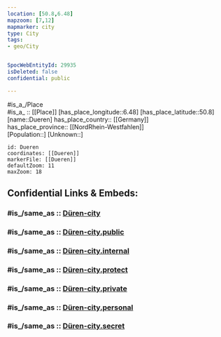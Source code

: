 ```yaml
---
location: [50.8,6.48] 
mapzoom: [7,12] 
mapmarker: city 
type: City
tags:
- geo/City


SpocWebEntityId: 29935
isDeleted: false
confidential: public

---
```

#is_a_/Place  
#is_a_ :: [[Place]] 
[has_place_longitude::6.48] 
[has_place_latitude::50.8] 
[name::Dueren] 
has_place_country:: [[Germany]]  
has_place_province:: [[NordRhein-Westfahlen]]  
[Population::] 
[Unknown::] 


```leaflet
id: Dueren
coordinates: [[Dueren]] 
markerFile: [[Dueren]] 
defaultZoom: 11 
maxZoom: 18
```


## Confidential Links & Embeds: 

### #is_/same_as :: [Düren-city](/_Standards/Earth/Continent/Europe/Europe~Central/Germany/Germany~West/Nordrhein-Westfalen/counties~NW/Düren/cities~Düren/Düren-city.md) 

### #is_/same_as :: [Düren-city.public](/_public/Earth/Continent/Europe/Europe~Central/Germany/Germany~West/Nordrhein-Westfalen/counties~NW/Düren/cities~Düren/Düren-city.public.md) 

### #is_/same_as :: [Düren-city.internal](/_internal/Earth/Continent/Europe/Europe~Central/Germany/Germany~West/Nordrhein-Westfalen/counties~NW/Düren/cities~Düren/Düren-city.internal.md) 

### #is_/same_as :: [Düren-city.protect](/_protect/Earth/Continent/Europe/Europe~Central/Germany/Germany~West/Nordrhein-Westfalen/counties~NW/Düren/cities~Düren/Düren-city.protect.md) 

### #is_/same_as :: [Düren-city.private](/_private/Earth/Continent/Europe/Europe~Central/Germany/Germany~West/Nordrhein-Westfalen/counties~NW/Düren/cities~Düren/Düren-city.private.md) 

### #is_/same_as :: [Düren-city.personal](/_personal/Earth/Continent/Europe/Europe~Central/Germany/Germany~West/Nordrhein-Westfalen/counties~NW/Düren/cities~Düren/Düren-city.personal.md) 

### #is_/same_as :: [Düren-city.secret](/_secret/Earth/Continent/Europe/Europe~Central/Germany/Germany~West/Nordrhein-Westfalen/counties~NW/Düren/cities~Düren/Düren-city.secret.md)

